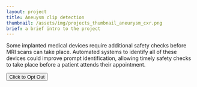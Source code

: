 ```yaml
---
layout: project
title: Aneuysm clip detection
thumbnail: /assets/img/projects_thumbnail_aneurysm_cxr.png
brief: a brief intro to the project
---
```




Some implanted medical devices require additional safety checks before MRI
scans can take place. Automated systems to identify all of these devices could
improve prompt identification, allowing timely safety checks to take place
before a patient attends their appointment.


<a href="{% link pages/optout.md%}">
 <button type="button" class="btn btn-primary btn-lg btn-block">Click to Opt Out</button> 
</a>

